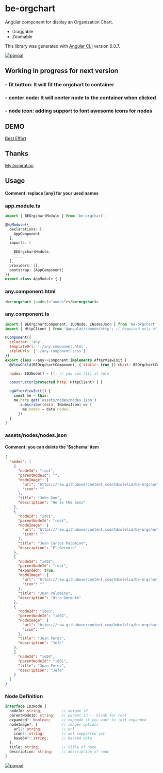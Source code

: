 # be-orgchart

Angular component for display an Organization Chart.
- Draggable
- Zoomable

This library was generated with [Angular CLI](https://github.com/angular/angular-cli) version 9.0.7.

[![paypal](https://www.paypalobjects.com/en_US/i/btn/btn_donateCC_LG.gif)](https://www.paypal.com/cgi-bin/webscr?cmd=_s-xclick&hosted_button_id=JKGBMDGD4Q9NC)

## Working in progress for next version
### - fit button: It will fit the orgchart to container
### - center node: It will center node to the container when clicked
### - node icon: adding support to font awesome icons for nodes

## DEMO

[Best Effort](https://best-effort.web.app/orgchart-demo)

## Thanks

[My Inspiration](https://github.com/bumbeishvili/d3-organization-chart)

## Usage

#### Comment: replace [any] for your used names

### app.module.ts
```ts
import { BEOrgchartModule } from 'be-orgchart';

@NgModule({
  declarations: [
    AppComponent
  ],
  imports: [
    ...
    BEOrgchartModule,
    ....
  ],
  providers: [],
  bootstrap: [AppComponent] 
})
export class AppModule { }
```
### any.component.html
```html
<be-orgchart [nodes]="nodes"></be-orgchart>
```
### any.component.ts
```js 
import { BEOrgchartComponent, ID3Node, INodesJson } from 'be-orgchart';
import { HttpClient } from '@angular/common/http'; // Required only of nodes are requested via hhtp request

@Component({
  selector: 'any',
  templateUrl: './any.component.html',
  styleUrls: ['./any.component.scss'] 
})
export class <<any>>Component implements AfterViewInit {
  @ViewChild(BEOrgchartComponent, { static: true }) chart: BEOrgchartComponent;

  nodes: ID3Node[] = []; // you can fill it here

  constructor(protected http: HttpClient) { }

  ngAfterViewInit() {
    const me = this;
    me.http.get('assets/nodes/nodes.json')
      .subscribe((data: INodesJson) => {
        me.nodes = data.nodes; 
      })
  }
}
```

### assets/nodes/nodes.json 
#### Comment: you can delete the '$schema' item
```json
{
  "nodes": [
    {
      "nodeId": "root",
      "parentNodeId": "",
      "nodeImage": {
        "url": "https://raw.githubusercontent.com/hdcolelia/be-orgchart/master/src/lib/assets/images/root.png",
        "icon": ""
      },
      "title": "John Doe",
      "description": "He is the boss"
    },
    {
      "nodeId": "id01",
      "parentNodeId": "root",
      "nodeImage": {
        "url": "https://raw.githubusercontent.com/hdcolelia/be-orgchart/master/src/lib/assets/images/id01.png",
        "icon": ""
      },
      "title": "Juan Carlos Palomino",
      "description": "El Gerente"
    },
    {
      "nodeId": "id02",
      "parentNodeId": "root",
      "expanded": true,
      "nodeImage": {
        "url": "https://raw.githubusercontent.com/hdcolelia/be-orgchart/master/src/lib/assets/images/id02.png",
        "icon": ""
      },
      "title": "Juan Palomino",
      "description": "Otro Gerente"
    },
    {
      "nodeId": "id03",
      "parentNodeId": "id02",
      "nodeImage": {
        "url": "https://raw.githubusercontent.com/hdcolelia/be-orgchart/master/src/lib/assets/images/id03.png",
        "icon": ""
      },
      "title": "Juan Perez",
      "description": "Jefe"
    },
    {
      "nodeId": "id04",
      "parentNodeId": "id01",
      "title": "Juan Perez",
      "description": "Jefe"
    }
  ]
}
```

### Node Definition
```ts
interface ID3Node {
  nodeId: string;         // unique id
  parentNodeId: string;   // parent id -- blank for root
  expanded?: boolean;     // expande if you want to init expanded
  nodeImage?: {           // images options
    url?: string;         // url
    icon?: string;        // not supported yet
    base64?: string;      // base64 data
  },
  title: string;          // title of node
  description: string;    // description of node
}
```

[![paypal](https://www.paypalobjects.com/en_US/i/btn/btn_donateCC_LG.gif)](https://www.paypal.com/cgi-bin/webscr?cmd=_s-xclick&hosted_button_id=JKGBMDGD4Q9NC)

